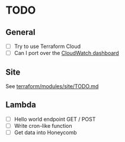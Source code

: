# TODO

## General

- [ ] Try to use Terraform Cloud
- [ ] Can I port over the [CloudWatch dashboard](https://console.aws.amazon.com/cloudwatch/home?region=us-east-1#dashboards:name=site-traffic;start=P3M)

## Site

See [terraform/modules/site/TODO.md](./terraform/modules/site/TODO.md)

## Lambda

- [ ] Hello world endpoint GET / POST
- [ ] Write cron-like function
- [ ] Get data into Honeycomb
